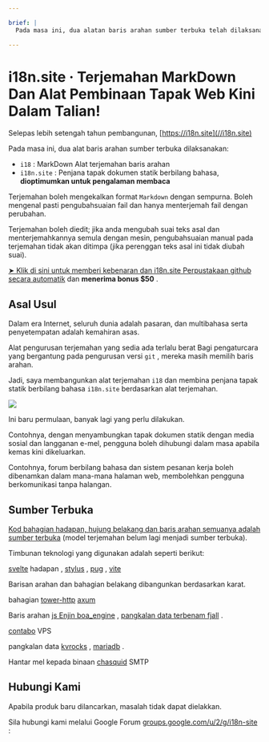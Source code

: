 ```yaml
---

brief: |
  Pada masa ini, dua alatan baris arahan sumber terbuka telah dilaksanakan: i18 (alat terjemahan baris arahan MarkDown) dan i18n.site (penjana tapak dokumen statik berbilang bahasa)

---
```



# i18n.site · Terjemahan MarkDown Dan Alat Pembinaan Tapak Web Kini Dalam Talian!

Selepas lebih setengah tahun pembangunan, [https://i18n.site](//i18n.site)

Pada masa ini, dua alat baris arahan sumber terbuka dilaksanakan:

* `i18` : MarkDown Alat terjemahan baris arahan
* `i18n.site` : Penjana tapak dokumen statik berbilang bahasa, **dioptimumkan untuk pengalaman membaca**

Terjemahan boleh mengekalkan format `Markdown` dengan sempurna. Boleh mengenal pasti pengubahsuaian fail dan hanya menterjemah fail dengan perubahan.

Terjemahan boleh diedit; jika anda mengubah suai teks asal dan menterjemahkannya semula dengan mesin, pengubahsuaian manual pada terjemahan tidak akan ditimpa (jika perenggan teks asal ini tidak diubah suai).

[➤ Klik di sini untuk memberi kebenaran dan i18n.site Perpustakaan github secara automatik](https://github.com/login/oauth/authorize?client_id=Ov23liuGAmK0plc9FgB3&amp;scope=user:email,user:follow,public_repo) dan **menerima bonus $50** .

## Asal Usul

Dalam era Internet, seluruh dunia adalah pasaran, dan multibahasa serta penyetempatan adalah kemahiran asas.

Alat pengurusan terjemahan yang sedia ada terlalu berat Bagi pengaturcara yang bergantung pada pengurusan versi `git` , mereka masih memilih baris arahan.

Jadi, saya membangunkan alat terjemahan `i18` dan membina penjana tapak statik berbilang bahasa `i18n.site` berdasarkan alat terjemahan.

![](https://p.3ti.site/1723777556.avif)

Ini baru permulaan, banyak lagi yang perlu dilakukan.

Contohnya, dengan menyambungkan tapak dokumen statik dengan media sosial dan langganan e-mel, pengguna boleh dihubungi dalam masa apabila kemas kini dikeluarkan.

Contohnya, forum berbilang bahasa dan sistem pesanan kerja boleh dibenamkan dalam mana-mana halaman web, membolehkan pengguna berkomunikasi tanpa halangan.

## Sumber Terbuka

[Kod bahagian hadapan, hujung belakang dan baris arahan semuanya adalah sumber terbuka](https://i18n.site/i18n.site/c/src) (model terjemahan belum lagi menjadi sumber terbuka).

Timbunan teknologi yang digunakan adalah seperti berikut:

[svelte](https://svelte.dev) hadapan , [stylus](https://stylus-lang.com) , [pug](https://github.com/pugjs/pug) , [vite](https://github.com/vitejs/vite)

Barisan arahan dan bahagian belakang dibangunkan berdasarkan karat.

bahagian [tower-http](https://github.com/tower-rs/tower-http/releases) [axum](https://github.com/tokio-rs/axum)

Baris arahan [js Enjin boa_engine](https://docs.rs/boa_engine) , [pangkalan data terbenam fjall](https://github.com/fjall-rs/fjall) .

[contabo](https://my.contabo.com) VPS

pangkalan data [kvrocks](https://kvrocks.apache.org) , [mariadb](https://mariadb.org) .

Hantar mel kepada binaan [chasquid](https://github.com/albertito/chasquid) SMTP

## Hubungi Kami

Apabila produk baru dilancarkan, masalah tidak dapat dielakkan.

Sila hubungi kami melalui Google Forum [groups.google.com/u/2/g/i18n-site](https://groups.google.com/u/2/g/i18n-site) :